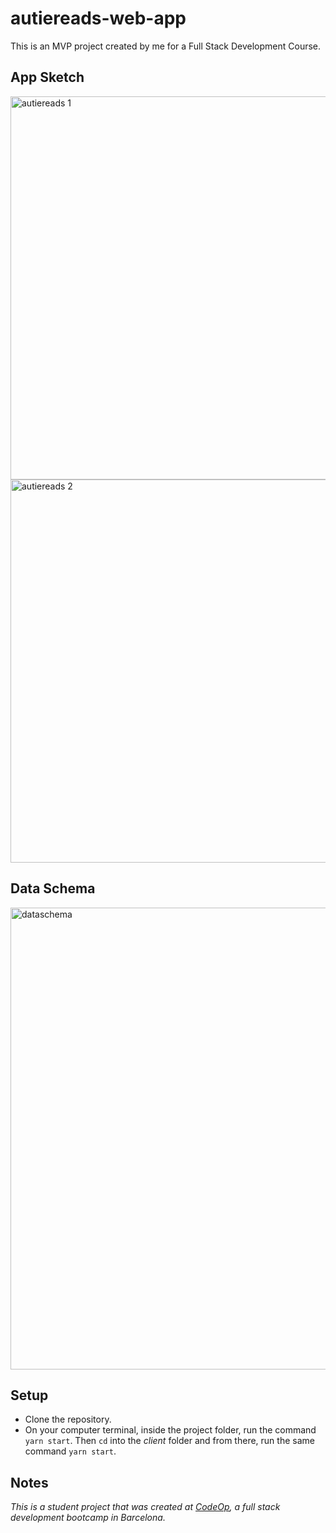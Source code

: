 # autiereads-web-app
This is an MVP project created by me for a Full Stack Development Course.

## App Sketch

<img width="613" alt="autiereads 1" src="https://iili.io/H1bJr2p.png">
<img width="613" alt="autiereads 2" src="https://iili.io/H1bJb44.png">

## Data Schema

<img width="739" alt="dataschema" src="https://iili.io/H1Ds47j.png">

## Setup

* Clone the repository.
* On your computer terminal, inside the project folder, run the command `yarn start`. Then `cd` into the *client* folder and from there, run the same command `yarn start`.

## Notes

_This is a student project that was created at [CodeOp](http://CodeOp.tech), a full stack development bootcamp in Barcelona._

